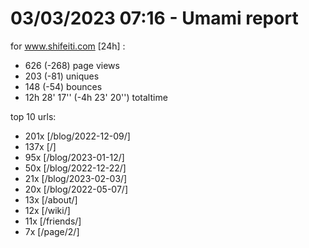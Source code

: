 # 03/03/2023 07:16 - Umami report
for www.shifeiti.com [24h] :

 - 626 (-268) page views
 - 203 (-81) uniques
 - 148 (-54) bounces
 - 12h 28' 17'' (-4h 23' 20'') totaltime


top 10 urls:
 - 201x [/blog/2022-12-09/]
 - 137x [/]
 - 95x [/blog/2023-01-12/]
 - 50x [/blog/2022-12-22/]
 - 21x [/blog/2023-02-03/]
 - 20x [/blog/2022-05-07/]
 - 13x [/about/]
 - 12x [/wiki/]
 - 11x [/friends/]
 - 7x [/page/2/]


